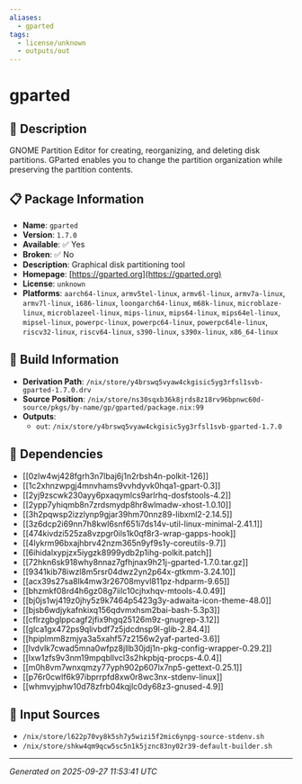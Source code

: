 ```yaml
---
aliases:
  - gparted
tags:
  - license/unknown
  - outputs/out
---
```


# gparted

## 📝 Description

GNOME Partition Editor for creating, reorganizing, and deleting disk
partitions. GParted enables you to change the partition organization
while preserving the partition contents.


## 📋 Package Information

- **Name**: `gparted`
- **Version**: `1.7.0`
- **Available**: ✅ Yes
- **Broken**: ✅ No
- **Description**: Graphical disk partitioning tool
- **Homepage**: [https://gparted.org](https://gparted.org)
- **License**: `unknown`
- **Platforms**: `aarch64-linux`, `armv5tel-linux`, `armv6l-linux`, `armv7a-linux`, `armv7l-linux`, `i686-linux`, `loongarch64-linux`, `m68k-linux`, `microblaze-linux`, `microblazeel-linux`, `mips-linux`, `mips64-linux`, `mips64el-linux`, `mipsel-linux`, `powerpc-linux`, `powerpc64-linux`, `powerpc64le-linux`, `riscv32-linux`, `riscv64-linux`, `s390-linux`, `s390x-linux`, `x86_64-linux`

## 🔧 Build Information

- **Derivation Path**: `/nix/store/y4brswq5vyaw4ckgisic5yg3rfsl1svb-gparted-1.7.0.drv`
- **Source Position**: `/nix/store/ns30sqxb36k8jrds8z18rv96bpnwc60d-source/pkgs/by-name/gp/gparted/package.nix:99`
- **Outputs**:
  - `out`:  `/nix/store/y4brswq5vyaw4ckgisic5yg3rfsl1svb-gparted-1.7.0`

## 🔗 Dependencies

- [[0zlw4wj428fgrh3n7lbaj6j1n2rbsh4n-polkit-126]]
- [[1c2xhnzwpgj4mnvhams9vvhdyvk0hqa1-gpart-0.3]]
- [[2yj9zscwk230ayy6pxaqymlcs9arlrhq-dosfstools-4.2]]
- [[2ypp7yhiqmb8n7zrdsmydp8hr8wlmadw-xhost-1.0.10]]
- [[3h2pqwsp2izzlynp9gjar39hm70nnz89-libxml2-2.14.5]]
- [[3z6dcp2i69nn7h8kwl6snf651i7ds14v-util-linux-minimal-2.41.1]]
- [[474kivdzi525za8vzpgr0ils1k0qf8r3-wrap-gapps-hook]]
- [[4lykrm96bxajhbrv42nzm365n9yf9s1y-coreutils-9.7]]
- [[6ihidalxypjzx5iygzk8999ydb2p1ihg-polkit.patch]]
- [[72hkn6sk918why8nnaz7gfhjnax9h21j-gparted-1.7.0.tar.gz]]
- [[9341kib78iwzl8m5rsr04dwz2yn2p64x-gtkmm-3.24.10]]
- [[acx39s27sa8lk4mw3r26708myvl811pz-hdparm-9.65]]
- [[bhzmkf08rd4h6gz08g7iilc10cjhxhqv-mtools-4.0.49]]
- [[bj0js1wj419z0jhy5z9k7464p5423g3y-adwaita-icon-theme-48.0]]
- [[bjsb6wdjykafnkixq156qdvmxhsm2bai-bash-5.3p3]]
- [[cflrzgbglppcagf2jfix9hgq25126m9z-gnugrep-3.12]]
- [[glca1gx472ps9qlivbdf7z5jdcdnsp9l-glib-2.84.4]]
- [[hpiplmm8zmjya3a5xahf57z2156w2yaf-parted-3.6]]
- [[lvdvlk7cwad5mna0wfpz8jllb30jdj1n-pkg-config-wrapper-0.29.2]]
- [[lxw1zfs9v3nm19mpqbllvcl3s2hkpbjq-procps-4.0.4]]
- [[m0h8vm7wnxqmzy77yph902p607lx7np5-gettext-0.25.1]]
- [[p76r0cwlf6k97ibprrpfd8xw0r8wc3nx-stdenv-linux]]
- [[whmvyjphw10d78zfrb04kqjlc0dy68z3-gnused-4.9]]

## 📁 Input Sources

- `/nix/store/l622p70vy8k5sh7y5wizi5f2mic6ynpg-source-stdenv.sh`
- `/nix/store/shkw4qm9qcw5sc5n1k5jznc83ny02r39-default-builder.sh`

---
*Generated on 2025-09-27 11:53:41 UTC*

